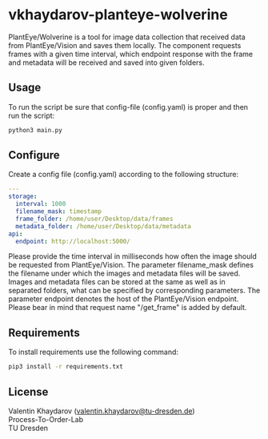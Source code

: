 # vkhaydarov-planteye-wolverine

PlantEye/Wolverine is a tool for image data collection that received data from PlantEye/Vision and saves them locally. The component requests frames with a given time interval, which endpoint response with the frame and metadata will be received and saved into given folders.

## Usage
To run the script be sure that config-file (config.yaml) is proper and then run the script:
```bash
python3 main.py
```

## Configure
Create a config file (config.yaml) according to the following structure:
```yaml
---
storage:
  interval: 1000
  filename_mask: timestamp
  frame_folder: /home/user/Desktop/data/frames
  metadata_folder: /home/user/Desktop/data/metadata
api:
  endpoint: http://localhost:5000/
```
Please provide the time interval in milliseconds how often the image should be requested from PlantEye/Vision.
The parameter filename_mask defines the filename under which the images and metadata files will be saved.
Images and metadata files can be stored at the same as well as in separated folders, what can be specified by corresponding parameters.
The parameter endpoint denotes the host of the PlantEye/Vision endpoint. Please bear in mind that request name "/get_frame" is added by default.

## Requirements
To install requirements use the following command:
```bash
pip3 install -r requirements.txt
```

## License
Valentin Khaydarov (valentin.khaydarov@tu-dresden.de)\
Process-To-Order-Lab\
TU Dresden